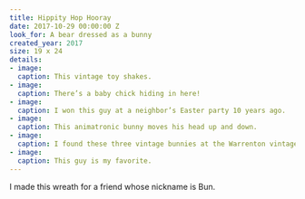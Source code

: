 ```yaml
---
title: Hippity Hop Hooray
date: 2017-10-29 00:00:00 Z
look_for: A bear dressed as a bunny
created_year: 2017
size: 19 x 24
details:
- image: 
  caption: This vintage toy shakes.
- image: 
  caption: There’s a baby chick hiding in here!
- image: 
  caption: I won this guy at a neighbor’s Easter party 10 years ago.
- image: 
  caption: This animatronic bunny moves his head up and down.
- image: 
  caption: I found these three vintage bunnies at the Warrenton vintage market.
- image: 
  caption: This guy is my favorite.
---
```


I made this wreath for a friend whose nickname is Bun.